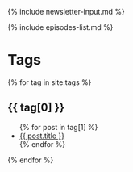 {% include newsletter-input.md %}

{% include episodes-list.md %}

# Tags

{% for tag in site.tags %}
  <h2>{{ tag[0] }}</h2>
  <ul>
    {% for post in tag[1] %}
      <li><a href="{{ post.url }}">{{ post.title }}</a></li>
    {% endfor %}
  </ul>
{% endfor %}